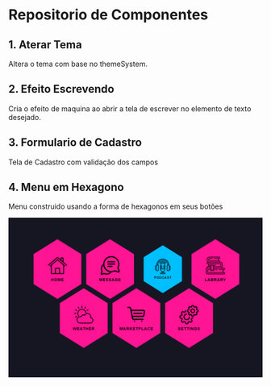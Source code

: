 # Repositorio de Componentes

## 1. Aterar Tema
  Altera o tema com base no themeSystem.

## 2. Efeito Escrevendo
  Cria o efeito de maquina ao abrir a tela de escrever no elemento de texto desejado.

## 3. Formulario de Cadastro
  Tela de Cadastro com validação dos campos

## 4. Menu em Hexagono
  Menu construido usando a forma de hexagonos em seus botões
  
  <img src="img/menuHex.png" alt="Menu Hexagono">